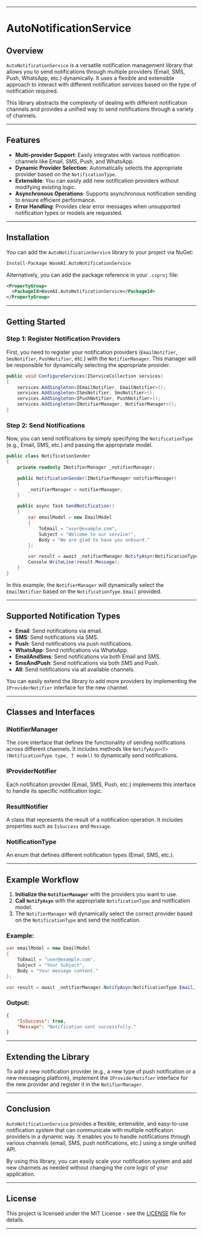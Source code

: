 ﻿
---

# **AutoNotificationService**

## Overview
`AutoNotificationService` is a versatile notification management library that allows you to send notifications through multiple providers (Email, SMS, Push, WhatsApp, etc.) dynamically. It uses a flexible and extensible approach to interact with different notification services based on the type of notification required.

This library abstracts the complexity of dealing with different notification channels and provides a unified way to send notifications through a variety of channels.

---

## Features
- **Multi-provider Support**: Easily integrates with various notification channels like Email, SMS, Push, and WhatsApp.
- **Dynamic Provider Selection**: Automatically selects the appropriate provider based on the `NotificationType`.
- **Extensible**: You can easily add new notification providers without modifying existing logic.
- **Asynchronous Operations**: Supports asynchronous notification sending to ensure efficient performance.
- **Error Handling**: Provides clear error messages when unsupported notification types or models are requested.

---

## Installation

You can add the `AutoNotificationService` library to your project via NuGet:

```bash
Install-Package WasmAI.AutoNotificationService
```

Alternatively, you can add the package reference in your `.csproj` file:

```xml
<PropertyGroup>
  <PackageId>WasmAI.AutoNotificationService</PackageId>
</PropertyGroup>
```

---

## Getting Started

### Step 1: Register Notification Providers
First, you need to register your notification providers (`EmailNotifier`, `SmsNotifier`, `PushNotifier`, etc.) with the `NotifierManager`. This manager will be responsible for dynamically selecting the appropriate provider.

```csharp
public void ConfigureServices(IServiceCollection services)
{
    services.AddSingleton<IEmailNotifier, EmailNotifier>();
    services.AddSingleton<ISmsNotifier, SmsNotifier>();
    services.AddSingleton<IPushNotifier, PushNotifier>();
    services.AddSingleton<INotifierManager, NotifierManager>();
}
```

### Step 2: Send Notifications

Now, you can send notifications by simply specifying the `NotificationType` (e.g., Email, SMS, etc.) and passing the appropriate model.

```csharp
public class NotificationSender
{
    private readonly INotifierManager _notifierManager;

    public NotificationSender(INotifierManager notifierManager)
    {
        _notifierManager = notifierManager;
    }

    public async Task SendNotification()
    {
        var emailModel = new EmailModel
        {
            ToEmail = "user@example.com",
            Subject = "Welcome to our service!",
            Body = "We are glad to have you onboard."
        };

        var result = await _notifierManager.NotifyAsyn(NotificationType.Email, emailModel);
        Console.WriteLine(result.Message);
    }
}
```

In this example, the `NotifierManager` will dynamically select the `EmailNotifier` based on the `NotificationType.Email` provided.

---

## Supported Notification Types

- **Email**: Send notifications via email.
- **SMS**: Send notifications via SMS.
- **Push**: Send notifications via push notifications.
- **WhatsApp**: Send notifications via WhatsApp.
- **EmailAndSms**: Send notifications via both Email and SMS.
- **SmsAndPush**: Send notifications via both SMS and Push.
- **All**: Send notifications via all available channels.

You can easily extend the library to add more providers by implementing the `IProviderNotifier` interface for the new channel.

---

## Classes and Interfaces

### **INotifierManager**
The core interface that defines the functionality of sending notifications across different channels. It includes methods like `NotifyAsyn<T>(NotificationType type, T model)` to dynamically send notifications.

### **IProviderNotifier**
Each notification provider (Email, SMS, Push, etc.) implements this interface to handle its specific notification logic.

### **ResultNotifier**
A class that represents the result of a notification operation. It includes properties such as `IsSuccess` and `Message`.

### **NotificationType**
An enum that defines different notification types (Email, SMS, etc.).

---

## Example Workflow

1. **Initialize the `NotifierManager`** with the providers you want to use.
2. **Call `NotifyAsyn`** with the appropriate `NotificationType` and notification model.
3. The `NotifierManager` will dynamically select the correct provider based on the `NotificationType` and send the notification.

### Example:

```csharp
var emailModel = new EmailModel
{
    ToEmail = "user@example.com",
    Subject = "Your Subject",
    Body = "Your message content."
};

var result = await _notifierManager.NotifyAsyn(NotificationType.Email, emailModel);
```

### Output:

```json
{
    "IsSuccess": true,
    "Message": "Notification sent successfully."
}
```

---

## Extending the Library

To add a new notification provider (e.g., a new type of push notification or a new messaging platform), implement the `IProviderNotifier` interface for the new provider and register it in the `NotifierManager`.

---

## Conclusion

`AutoNotificationService` provides a flexible, extensible, and easy-to-use notification system that can communicate with multiple notification providers in a dynamic way. It enables you to handle notifications through various channels (email, SMS, push notifications, etc.) using a single unified API.

By using this library, you can easily scale your notification system and add new channels as needed without changing the core logic of your application.

---

## License

This project is licensed under the MIT License - see the [LICENSE](LICENSE) file for details.

---

